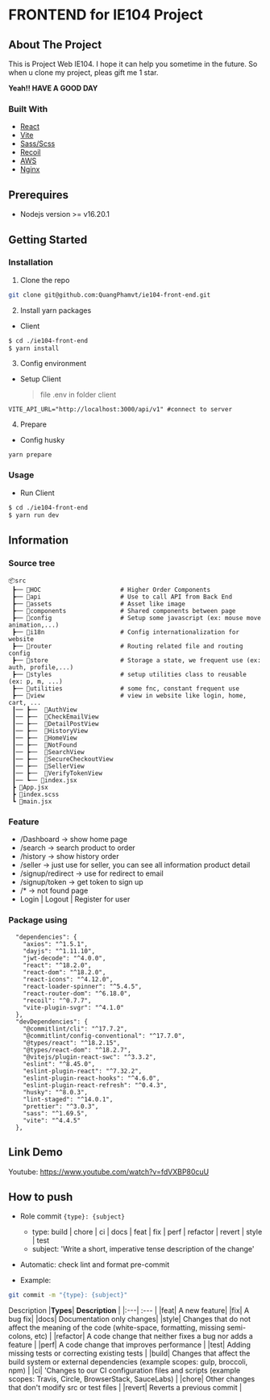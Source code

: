 # FRONTEND for IE104 Project

## About The Project

This is Project Web IE104. I hope it can help you sometime in the future. So when u clone my project, pleas gift me 1 star.

**Yeah!! HAVE A GOOD DAY**

### Built With

- [React][React-url]
- [Vite][Vite-url]
- [Sass/Scss][Sass-url]
- [Recoil][Recoil-url]
- [AWS][AWS-url]
- [Nginx][Nginx-url]

## Prerequires

- Nodejs version >= v16.20.1

## Getting Started

### Installation

1. Clone the repo

```bash
git clone git@github.com:QuangPhamvt/ie104-front-end.git
```

2. Install yarn packages

- Client

```bash
$ cd ./ie104-front-end
$ yarn install
```

3. Config environment

- Setup Client
  > file .env in folder client

```
VITE_API_URL="http://localhost:3000/api/v1" #connect to server
```
4. Prepare
- Config husky
```
yarn prepare
```

### Usage

- Run Client

```bash
$ cd ./ie104-front-end
$ yarn run dev
```

## Information

### Source tree
```
📦src
 ┣── 📂HOC                      # Higher Order Components 
 ┣── 📂api                      # Use to call API from Back End
 ┣── 📂assets                   # Asset like image
 ┣── 📂components               # Shared components between page
 ┣── 📂config                   # Setup some javascript (ex: mouse move animation,...)
 ┣── 📂i18n                     # Config internationalization for website
 ┣── 📂router                   # Routing related file and routing config
 ┣── 📂store                    # Storage a state, we frequent use (ex: auth, profile,...)
 ┣── 📂styles                   # setup utilities class to reusable (ex: p, m, ...)
 ┣── 📂utilities                # some fnc, constant frequent use
 ┣── 📂view                     # view in website like login, home, cart, ...
 ┃── ┣──  📂AuthView
 ┃── ┣──  📂CheckEmailView
 ┃── ┣──  📂DetailPostView
 ┃── ┣──  📂HistoryView
 ┃── ┣──  📂HomeView
 ┃── ┣──  📂NotFound
 ┃── ┣──  📂SearchView
 ┃── ┣──  📂SecureCheckoutView
 ┃── ┣──  📂SellerView
 ┃── ┣──  📂VerifyTokenView
 ┃── ┗── 📜index.jsx
 ┣ 📜App.jsx                   
 ┣ 📜index.scss
 ┗ 📜main.jsx
```

### Feature
  - /Dashboard -> show home page
  - /search -> search product to order
  - /history -> show history order
  - /seller -> just use for seller, you can see all information product detail
  - /signup/redirect -> use for redirect to email
  - /signup/token -> get token to sign up
  - /* -> not found page
  - Login | Logout | Register for user

### Package using
```
  "dependencies": {
    "axios": "^1.5.1",
    "dayjs": "^1.11.10",
    "jwt-decode": "^4.0.0",
    "react": "^18.2.0",
    "react-dom": "^18.2.0",
    "react-icons": "^4.12.0",
    "react-loader-spinner": "^5.4.5",
    "react-router-dom": "^6.18.0",
    "recoil": "^0.7.7",
    "vite-plugin-svgr": "^4.1.0"
  },
  "devDependencies": {
    "@commitlint/cli": "^17.7.2",
    "@commitlint/config-conventional": "^17.7.0",
    "@types/react": "^18.2.15",
    "@types/react-dom": "^18.2.7",
    "@vitejs/plugin-react-swc": "^3.3.2",
    "eslint": "^8.45.0",
    "eslint-plugin-react": "^7.32.2",
    "eslint-plugin-react-hooks": "^4.6.0",
    "eslint-plugin-react-refresh": "^0.4.3",
    "husky": "^8.0.3",
    "lint-staged": "^14.0.1",
    "prettier": "^3.0.3",
    "sass": "^1.69.5",
    "vite": "^4.4.5"
  },
```


## Link Demo
Youtube: https://www.youtube.com/watch?v=fdVXBP80cuU
## How to push

- Role commit
  `{type}: {subject}`
  - type: build | chore | ci | docs | feat | fix | perf | refactor | revert | style | test
  - subject: 'Write a short, imperative tense description of the change'
- Automatic: check lint and format pre-commit

- Example:

```bash
git commit -m "{type}: {subject}"
```

Description
|**Types**| **Description** |
|:---| :--- |
|feat| A new feature|
|fix| A bug fix|
|docs| Documentation only changes|
|style| Changes that do not affect the meaning of the code (white-space, formatting, missing semi-colons, etc) |
|refactor| A code change that neither fixes a bug nor adds a feature |
|perf| A code change that improves performance |
|test| Adding missing tests or correcting existing tests |
|build| Changes that affect the build system or external dependencies (example scopes: gulp, broccoli, npm) |
|ci| 'Changes to our CI configuration files and scripts (example scopes: Travis, Circle, BrowserStack, SauceLabs) |
|chore| Other changes that don't modify src or test files |
|revert| Reverts a previous commit |

<!-- MARKDOWN LINKS & IMAGES -->
<!-- https://www.markdownguide.org/basic-syntax/#reference-style-links -->

[React-url]: https://react.dev/
[Vite-url]: https://vitejs.dev/
[Sass-url]: https://sass-lang.com/documentation/style-rules/declarations/
[AWS-url]: https://aws.amazon.com/
[Recoil-url]: https://recoiljs.org/
[Nginx-url]: https://www.nginx.com/

